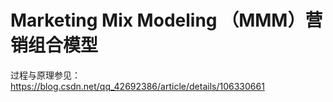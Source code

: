 #  Marketing Mix Modeling （MMM）营销组合模型

过程与原理参见：https://blog.csdn.net/qq_42692386/article/details/106330661
